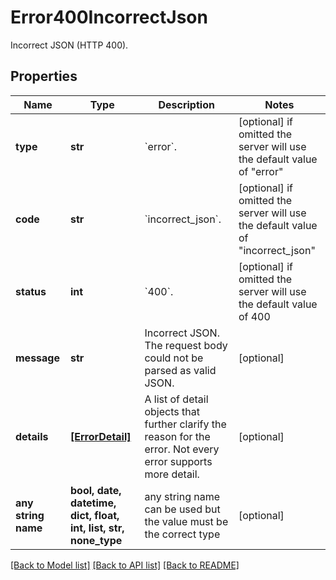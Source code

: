 # Error400IncorrectJson

Incorrect JSON (HTTP 400).

## Properties
Name | Type | Description | Notes
------------ | ------------- | ------------- | -------------
**type** | **str** | &#x60;error&#x60;. | [optional]  if omitted the server will use the default value of "error"
**code** | **str** | &#x60;incorrect_json&#x60;. | [optional]  if omitted the server will use the default value of "incorrect_json"
**status** | **int** | &#x60;400&#x60;. | [optional]  if omitted the server will use the default value of 400
**message** | **str** | Incorrect JSON. The request body could not be parsed as valid JSON. | [optional] 
**details** | [**[ErrorDetail]**](ErrorDetail.md) | A list of detail objects that further clarify the reason for the error. Not every error supports more detail. | [optional] 
**any string name** | **bool, date, datetime, dict, float, int, list, str, none_type** | any string name can be used but the value must be the correct type | [optional]

[[Back to Model list]](../README.md#documentation-for-models) [[Back to API list]](../README.md#documentation-for-api-endpoints) [[Back to README]](../README.md)


